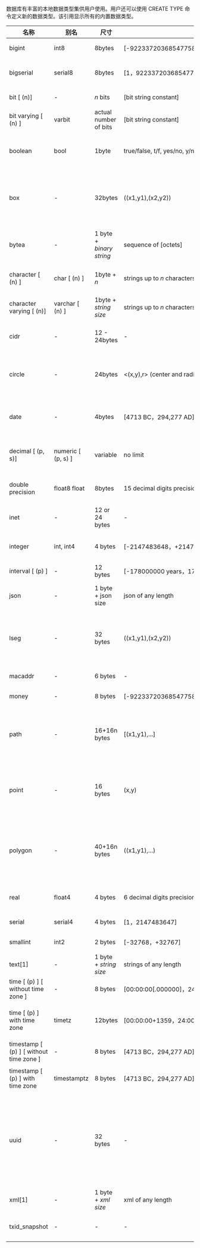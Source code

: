 数据库有丰富的本地数据类型集供用户使用。用户还可以使用 CREATE TYPE 命令定义新的数据类型。该引用显示所有的内置数据类型。

|          名称         | 别名          | 尺寸             | 范围                        |               描述                    |
| ------------------ | ------------- | ---------------- | ------------------------ | --------------------------------- |
|   bigint      | int8      | 8bytes      |[-9223372036854775808，9223372036854775807]       |  大范围整数      |
|    bigserial       | serial8       | 8bytes        | [1，9223372036854775807]                       |    大的自动增量整数    |
|     bit [ (n)]        |      -         | *n* bits         | [bit string constant]     |       固定长度位串         |
|  bit varying [ (n) ]       | varbit      | actual   number of bits    | [bit   string constant]      |    可变长度位串             |
|    boolean          | bool      | 1byte          | true/false,   t/f, yes/no, y/n, 1/0              |    逻辑布尔（true / false）|
|   box             |        -      | 32bytes         | ((x1,y1),(x2,y2))          |   平面中的矩形框，分配键列中不允许  |
|  bytea        |   -     | 1 byte + *binary string* | sequence   of [octets]    | 可变长度二进制字符串        |
|   character [ (n) ]    | char   [ (n) ]       | 1byte + *n*             | strings up to *n* characters in length         |  定长的空白填充    |
|   character  varying [ (n)]   | varchar   [ (n) ]    | 1byte + *string size*   | strings up to *n* characters in length   |   受限的可变长度        |
|    cidr   |       -     | 12 - 24bytes           |           -          |    IPv4 和 IPv6 网络     |
|   circle    |    -   | 24bytes       | <(x,y),r>   (center and radius)      |           平面的圆，不允许在分配键列中            |
| date   |     -      | 4bytes                  | [4713 BC，294,277 AD]         |                日历日期（年，月，日）                |
| decimal [ (p, s)]     | numeric   [ (p, s) ] | variable      | no   limit           |        用户指定的精度，精确                 |
| double   precision    | float8   float       | 8bytes      | 15   decimal digits precision        |     可变精度，不精确                   |
|  inet         |               -       | 12  or 24 bytes           |       -       | IPv4 或 IPv6 网络地址               |
|  integer    | int,   int4          | 4 bytes     | [-2147483648，+2147483647]      |    通常选择整数类型                   |
|  interval   [ (p) ]             |     -    | 12 bytes                 | [-178000000 years，178000000 years]     |      时间跨度             |
|   json    |        -    | 1 byte + json size       | json   of any length    |                  不受限制的可变长度     |
|  lseg     |       -               | 32 bytes                 | ((x1,y1),(x2,y2))                                |          平面中的线段，分配键列中不允许     |
|  macaddr    |      -   | 6 bytes                  |    -           |    MAC 地址                      |
|  money        |          -       | 8 bytes                  | [-92233720368547758.08，+92233720368547758.07] |      货币金额                       |
| path        |       -     | 16+16n  bytes             | [(x1,y1),...]     |       平面上的几何路径，分布关键列中不允许        |
|  point     |          -    | 16 bytes                 | (x,y)           |        平面上的几何点，分布关键列中不允许        |
| polygon    |            -          | 40+16n  bytes             | ((x1,y1),...)            |    在平面中封闭的几何路径，分配关键列中不允许     |
| real    | float4      | 4 bytes        | 6   decimal digits precision     |  可变精度，不准确                   |
|   serial      | serial4       | 4 bytes       | [1，2147483647]             |     自动增量整数                     |
| smallint     | int2     | 2 bytes     | [-32768，+32767]            |    小范围整数                      |
|   text[1]     | -       | 1 byte + *string size*   | strings   of any length      |          变量无限长                      |
|   time   [ (p) ] [ without time zone ]    |   -    | 8 bytes    | [00:00:00[.000000]，24:00:00[.000000]]          |   时间只有一天                     |
|       time   [ (p) ] with time zone       | timetz   | 12bytes    | [00:00:00+1359，24:00:00-1359]      |    时间只有一天，带时区                 |
| timestamp   [ (p) ] [ without time zone ] |     -  | 8 bytes    | [4713  BC，294,277 AD]        |       日期和时间                      |
|    timestamp   [ (p) ] with time zone     | timestamptz          | 8 bytes      | [4713  BC，294,277 AD]       |  日期和时间，带时区                  |
|   uuid        |    -   | 32 bytes     |        -            | 根据 RFC 4122，ISO / IEC 9834-8：2005的通用唯一标识符 |
|    xml[1]      |   -          | 1 byte + *xml size*      | xml   of any length       |     变量无限长                      |
|    txid_snapshot       |    -     |           -        |     -    |     用户级事务 ID 快照                   |
